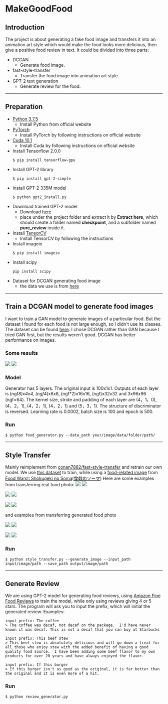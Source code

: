 # MakeGoodFood

## Introduction

The project is about generating a fake food image and transfers it into an animation art style which would make the food looks more delicious, then give a positive food review in text.
It could be divided into three parts:
 - DCGAN
     - Generate food image.
 - fast-style-transfer
     - Transfer the food image into animation art style.
 - GPT-2 text generation
     - Generate review for the food.
---

## Preparation

 - [Python 3.7.5](https://www.python.org/downloads/release/python-375/)
     - Install Python from official website
 - [PyTorch](https://pytorch.org/get-started/locally/)
     - Install PyTorch by following instructions on official website
 - [Cuda 10.1](https://developer.nvidia.com/cuda-10.1-download-archive-base)
     - Install Cuda by following instructions on official website
 - Install Tensorflow 2.0.0
    ```
    $ pip install tensorflow-gpu
    ```
 - Install GPT-2 library
    ```
    $ pip install gpt-2-simple
    ```
 - Install GPT-2 335M model
    ```
    $ python gpt2_install.py
    ```
 - Download trained GPT-2 model
     - Download [here](https://drive.google.com/file/d/1-CIlewaAqMTwT01UEJnjkTgyjpZC7OKd/view?usp=sharing)
     - place under the project folder and extract it by **Extract here**, which should create a folder named **checkpoint**, and a subfolder named **pure_review** inside it.
 - Install [TensorCV](https://github.com/conan7882/DeepVision-tensorflow)
     - Install TensorCV by following the instructions
 - Install imageio
    ```
    $ pip install imageio
     ```
 - Install scipy
     ```
    pip install scipy
    ```
 - Dataset for DCGAN generating food image
     - the data we use is from [here](https://github.com/karansikka1/iFood_2019)


---

## Train a DCGAN model to generate food images

I want to train a GAN model to generate images of a particular food. But the dataset I found for each food is not large enough, so I didn't use its classes. The dataset can be found [here]( https://github.com/karansikka1/iFood_2019).
I chose DCGAN rather than GAN because I tried GAN first, but the results weren't good. DCGAN has better performance on images.
### Some results
![](https://i.imgur.com/O6AHwBj.png)  ![](https://i.imgur.com/gWPR1r6.png)

### Model
Generator has 5 layers. The original input is 100x1x1. Outputs of each layer is (ngf*8)x4x4, (ngf*4)x8x8, (ngf*2)x16x16, (ngf)x32x32 and 3x96x96 (ngf=64). The kernel size, stride and padding of each layer are (4，1，0), (4，2，1), (4，2，1), (4，2，1) and (5，3，1). The structure of discriminator is reversed. Learning rate is 0.0002, batch size is 100 and epoch is 500.

### Run
```
$ python food_generator.py --data_path your/image/data/folder/path/
```
---

## Style Transfer
Mainly reimplement from [conan7882/fast-style-transfer](https://github.com/conan7882/fast-style-transfer) and retrain our own model.
We use [this dataset](https://www.kaggle.com/vermaavi/food11) to train, while using a [food-related image](https://i.imgur.com/3NfhbhW.jpg) from [Food Wars!: Shokugeki no Soma](https://en.wikipedia.org/wiki/Food_Wars!:_Shokugeki_no_Soma)([食戟のソーマ](https://ja.wikipedia.org/wiki/%E9%A3%9F%E6%88%9F%E3%81%AE%E3%82%BD%E3%83%BC%E3%83%9E))
Here are some examples from transferring real food photo:
![](https://i.imgur.com/I0Tvi0W.png) ![](https://i.imgur.com/JiEC3ll.png)

![](https://i.imgur.com/WYI0IPK.png) ![](https://i.imgur.com/dq4uWYZ.png)

![](https://i.imgur.com/NmzFb4w.png) ![](https://i.imgur.com/JXcscvy.png)

and examples from transferring generated food photo

![](https://i.imgur.com/O6AHwBj.png) ![](https://i.imgur.com/vo7OgWO.png)

![](https://i.imgur.com/gWPR1r6.png) ![](https://i.imgur.com/itoUG6m.png)

### Run
```
$ python style_transfer.py --generate_image --input_path input/image/path --save_path output/image/path
```
---

## Generate Review

We are using GPT-2 model for generating food reviews, using [Amazon Fine Food Reviews](https://www.kaggle.com/snap/amazon-fine-food-reviews) to train the model, while only using reviews giving 4 or 5 stars.
The program will ask you to input the prefix, which will initial the generated review.
Examples:

```
input prefix: The coffee
> The coffee was decaf, not decaf on the package.  I'd have never known it was decaf. This is not a decaf that you can buy at Starbucks

input prefix: This beef stew
> This beef stew is absolutely delicious and will go down a treat for all those who enjoy stew with the added benefit of having a good quality food source.  I have been adding some beef flavor to my own products for over 20 years and have always enjoyed the flavor.

input prefix: If this burger
> If this burger isn't as good as the original, it is far better than the original and it is even more of a hit.
```

### Run
```
$ python review_generator.py
```
